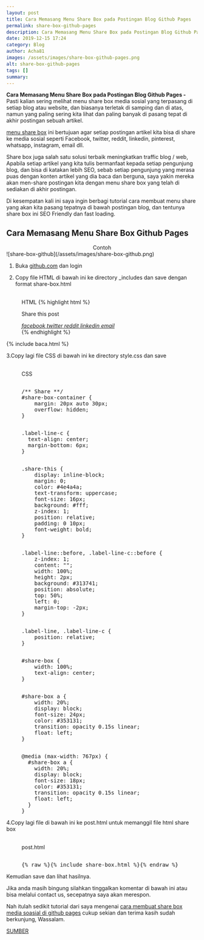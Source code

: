 ```yaml
---
layout: post
title: Cara Memasang Menu Share Box pada Postingan Blog Github Pages
permalink: share-box-github-pages
description: Cara Memasang Menu Share Box pada Postingan Blog Github Pages - Pasti kalian sering melihat menu share box sosial media yang terpasang di setiap blog atau website
date: 2019-12-15 17:24
category: Blog
author: Acha81
images: /assets/images/share-box-github-pages.png
alt: share-box-github-pages
tags: []
summary: 
---
```

**Cara Memasang Menu Share Box pada Postingan Blog Github Pages -** Pasti kalian sering melihat menu share box media sosial yang terpasang di setiap blog atau website, dan biasanya terletak di samping dan di atas, namun yang paling sering kita lihat dan paling banyak di pasang tepat di akhir postingan sebuah artikel.

[menu share box](share-box-github-pages) ini bertujuan agar setiap postingan artikel kita bisa di share ke media sosial seperti Facebook, twitter, reddit, linkedin, pinterest, whatsapp, instagram, email dll.

Share box juga salah satu solusi terbaik meningkatkan traffic blog / web, Apabila setiap artikel yang kita tulis bermanfaat kepada setiap pengunjung blog, dan bisa di katakan lebih SEO, sebab setiap pengunjung yang merasa puas dengan konten artikel yang dia baca dan berguna, saya yakin mereka akan men-share postingan kita dengan menu share box yang telah di sediakan di akhir postingan.

Di kesempatan kali ini saya ingin berbagi tutorial cara membuat menu share yang akan kita pasang tepatnya di bawah postingan blog, dan tentunya share box ini SEO Friendly dan fast loading.

## Cara Memasang Menu Share Box Github Pages
<center>Contoh</center>
![share-box-github](/assets/images/share-box-github.png)

1. Buka [github.com](github.com) dan login

2. Copy file HTML di bawah ini ke directory _includes dan save dengan format share-box.html
<br><br>

<figure class="highlight">
<span class="code-pil">
<i aria-hidden="true" class="fa fa-code font-weight-bold"></i>
HTML</span>
{% highlight html %}
<div id="share-box-container">
<div class="label-line-c">
<p class="share-this">Share this post</p>
</div>
<div id="share-box">
<a href="https://www.facebook.com/sharer/sharer.php?u={% raw %}{{ site.url }}{{ page.url }}{% endraw %}" onclick="window.open(this.href, 'mywin', 'left=20,top=20,width=500,height=500,toolbar=1,resizable=0'); return false;">
<i class="fa fa-facebook-official fa share-button">
facebook</i>
</a>
<a href="https://twitter.com/intent/tweet?text={% raw %}{{ page.title }}&url={{ site.url }}{{ page.url }}{% endraw %}" onclick="window.open(this.href, 'mywin', 'left=20,top=20,width=500,height=500,toolbar=1,resizable=0'); return false;">
<i class="fa fa-twitter fa share-button">
twitter</i>
</a>
<a href="http://www.reddit.com/submit?url={% raw %}{{ site.url }}{{ page.url }}{% endraw %}" onclick="window.open(this.href, 'mywin', 'left=20,top=20,width=900,height=500,toolbar=1,resizable=0'); return false;">
<i class="fa fa-reddit fa share-button">
reddit</i>
</a>
<a href="https://www.linkedin.com/shareArticle?mini=true&url={% raw %}{{ site.url }}{{ page.url }}{% endraw %}&title={% raw %}{{ page.title }}{% endraw %}&summary={% raw %}{{ page.desc }}{% endraw %}&source=webjeda" onclick="window.open(this.href, 'mywin', 'left=20,top=20,width=500,height=500,toolbar=1,resizable=0'); return false;">
<i class="fa fa-linkedin fa share-button">
linkedin</i>
</a>
<a href="mailto:?subject={% raw %}{{ page.title }}{% endraw %}&amp;body=Check out this site {% raw %}{{ site.url }}{{ page.url }}{% endraw %}">
<i class="fa fa-envelope fa share-button">
email</i>
</a>
</div>
</div>
{% endhighlight %}
</figure>

{% include baca.html %}

3.Copy lagi file CSS di bawah ini ke directory style.css dan save
<br><br>

<figure class="highlight">
<span class="code-pil">
<i aria-hidden="true" class="fa fa-code font-weight-bold"></i>
CSS</span>
<pre><span class="nt">
/** Share **/
#share-box-container {
    margin: 20px auto 30px;
    overflow: hidden;
}
</span></pre>

<pre><span class="nt">
.label-line-c {
  text-align: center;
  margin-bottom: 6px;
}
</span></pre>

<pre><span class="nt">
.share-this {
    display: inline-block;
    margin: 0;
    color: #4e4a4a;
    text-transform: uppercase;
    font-size: 16px;
    background: #fff;
    z-index: 1;
    position: relative;
    padding: 0 10px;
    font-weight: bold;
}
</span></pre>

<pre><span class="nt">
.label-line::before, .label-line-c::before {
    z-index: 1;
    content: "";
    width: 100%;
    height: 2px;
    background: #313741;
    position: absolute;
    top: 50%;
    left: 0;
    margin-top: -2px;
}
</span></pre>

<pre><span class="nt">
.label-line, .label-line-c {
    position: relative;
}
</span></pre>

<pre><span class="nt">
#share-box {
    width: 100%;
    text-align: center;
}
</span></pre>

<pre><span class="nt">
#share-box a {
    width: 20%;
    display: block;
    font-size: 24px;
    color: #353131;
    transition: opacity 0.15s linear;
    float: left;
}
</span></pre>

<pre><span class="nt">
@media (max-width: 767px) {
  #share-box a {
    width: 20%;
    display: block;
    font-size: 18px;
    color: #353131;
    transition: opacity 0.15s linear;
    float: left;
  }
}
</span></pre>
</figure>

4.Copy lagi file di bawah ini ke post.html untuk memanggil file html share box
<br><br>

<figure class="highlight">
<span class="code-pil"><i aria-hidden="true" class="fa fa-code font-weight-bold"></i>post.html</span>
<pre><span class="nt">
{% raw %}{% include share-box.html %}{% endraw %}
</span></pre>
</figure>

Kemudian save dan lihat hasilnya.

Jika anda masih bingung silahkan tinggalkan komentar di bawah ini atau bisa melalui contact us, secepatnya saya akan merespon.

Nah itulah sedikit tutorial dari saya mengenai [cara membuat share box media soasial di github pages](share-box-github-pages) cukup sekian dan terima kasih sudah berkunjung, Wassalam. 

[SUMBER](https://jekyllcodex.org/without-plugin/share-buttons/)

